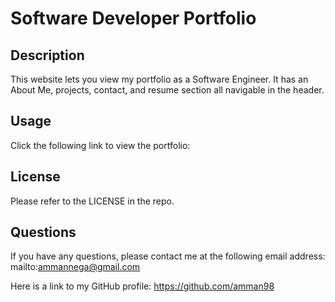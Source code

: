 # Software Developer Portfolio

## Description

This website lets you view my portfolio as a Software Engineer. It has an About Me, projects, contact, and resume section all navigable in the header.

## Usage

Click the following link to view the portfolio: 

## License

Please refer to the LICENSE in the repo.

## Questions

If you have any questions, please contact me at the following email address: mailto:ammannega@gmail.com

Here is a link to my GitHub profile: https://github.com/amman98 